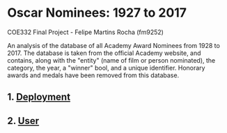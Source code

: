 # Oscar Nominees: 1927 to 2017
COE332 Final Project -  Felipe Martins Rocha (fm9252)

An analysis of the database of all Academy Award Nominees from 1928 to 2017. The database is taken from the official Academy website, and contains, along with the "entity" (name of film or person nominated), the category, the year, a "winner" bool, and a unique identifier. Honorary awards and medals have been removed from this database.
## 1. [Deployment](https://github.com/felipemrocha/COE-322-fm9252/blob/main/final/documentation/deployment.md)
## 2. [User](https://github.com/felipemrocha/COE-322-fm9252/blob/main/final/documentation/user.md)
